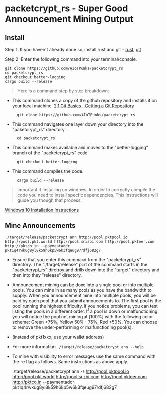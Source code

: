 # packetcrypt_rs - Super Good Announcement Mining Output

## Install
Step 1: If you haven't already done so, install rust and git -  [rust](https://rustup.rs/), [git](https://github.com/git-guides/install-git)

Step 2: Enter the following command into your terminal/console.  

    git clone https://github.com/AIoTPunks/packetcrypt_rs
    cd packetcrypt_rs
    git checkout better-logging
    cargo build --release

> Here is a command step by step breakdown:
    
* This command clones a copy of the github repository and installs it on your local machine.  [2.1 Git Basics - Getting a Git Repository](https://git-scm.com/book/en/v2/Git-Basics-Getting-a-Git-Repository)

        git clone https://github.com/AIoTPunks/packetcrypt_rs
    
* This command navigates one layer down your directory into the "paketcrypt_rs" directory.

        cd packetcrypt_rs

* This command makes available and moves to the "better-logging" branch of the "packetcrypt_rs" code.

        git checkout better-logging
    
* This command compiles the code.

        cargo build --release
    

> Important if installing on windows.  In order to correctly compile the code you need to install specfic dependencies.  This instructions will guide you though that process.

[Windows 10 Installation Instructions](https://github.com/cjdelisle/packetcrypt_rs/issues/39#issuecomment-999982652)



## Mine Announcements

    ./target/release/packetcrypt ann http://pool.pktpool.io http://pool.pkt.world http://pool.srizbi.com http://pool.pkteer.com http://pktco.in --paymentaddr       pkt1q4rwkug8yl8k59h6kp5w6k3fqeug97rdfj682g7
    
* Ensure that you enter this command from the "packetcrypt_rs" directory.  The "./target/release" part of the command starts in the "packetcrypt_rs" dirctroy and drills down into the "target" directory and then into they "release" directory.

* Announcement mining can be done into a single pool or into multiple pools. You can mine in as many pools as you have the bandwidth to supply.
 When you announcement mine into multiple pools, you will be paid by each pool that you submit annoucements to.  The first pool is the pool running the highest difficulty. If you notice problems, you can test listing the pools in a different order. If a pool is down or malfunctioning you will notice the pool not mining at [100%] with the following color scheme: Green >75%, Yellow 50% - 75%, Red <50%. You can choose to remove the under-performing or malfunctioning pool(s).  
  
* (instead of pkt1xxx, use your wallet address)

* For more information  `./target/release/packetcrypt ann --help`

* To mine with visibility to error messages use the same command with the -e flag as follows.  Same instructions as above apply.

    ./target/release/packetcrypt ann -e http://pool.pktpool.io http://pool.pkt.world http://pool.srizbi.com http://pool.pkteer.com http://pktco.in --paymentaddr       pkt1q4rwkug8yl8k59h6kp5w6k3fqeug97rdfj682g7




